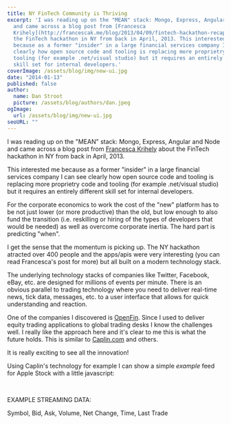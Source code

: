 ```yaml
---
title: NY FinTech Community is Thriving
excerpt: 'I was reading up on the "MEAN" stack: Mongo, Express, Angular and Node
  and came across a blog post from [Francesca
  Krihely](http://francescak.me/blog/2013/04/09/fintech-hackathon-recap/) about
  the FinTech hackathon in NY from back in April, 2013. This interested me
  because as a former "insider" in a large financial services company I can see
  clearly how open source code and tooling is replacing more proprietry code and
  tooling (for example .net/visual studio) but it requires an entirely different
  skill set for internal developers.'
coverImage: /assets/blog/img/new-ui.jpg
date: "2014-01-13"
published: false
author:
  name: Dan Stroot
  picture: /assets/blog/authors/dan.jpeg
ogImage:
  url: /assets/blog/img/new-ui.jpg
seoURL: ""
---
```


I was reading up on the "MEAN" stack: Mongo, Express, Angular and Node and came across a blog post from [Francesca Krihely](http://francescak.me/blog/2013/04/09/fintech-hackathon-recap/) about the FinTech hackathon in NY from back in April, 2013.  

This interested me because as a former "insider" in a large financial services company I can see clearly how open source code and tooling is replacing more proprietry code and tooling (for example .net/visual studio) but it requires an entirely different skill set for internal developers.

For the corporate economics to work the cost of the "new" platform has to be not just lower (or more productive) than the old, but low enough to also fund the transition (i.e. reskilling or hiring of the types of developers that would be needed) as well as overcome corporate inertia. The hard part is predicting "when".

I get the sense that the momentum is picking up. The NY hackathon atracted over 400 people and the apps/apis were very interesting (you can read Francesca's post for more) but all built on a modern technology stack.

The underlying technology stacks of companies like Twitter, Facebook, eBay, etc. are designed for millions of events per minute.  There is an obvious parallel to trading technology where you need to deliver real-time news, tick data, messages, etc. to a user interface that allows for quick understanding and reaction.  

One of the companies I discovered is [OpenFin](https://openf.in/).  Since I used to deliver equity trading applications to global trading desks I know the challenges well.  I really like the approach here and it's clear to me this is what the future holds.  This is similar to [Caplin.com](http://www.caplin.com) and others.  

It is really exciting to see all the innovation!

Using Caplin's technology for example I can show a simple _example_ feed for Apple Stock with a little javascript:

<script type="text/javascript" src="http://platform.caplin.com/sljs/streamlink.js"></script>

<script>

    // Get the streamLink.
    var streamLink = caplin.streamlink.StreamLinkFactory.create({
                  username: "pat",
                  password: "cappass",
      liberator_urls: "rttp://platform.caplin.com"
    });

    // Define the subscription listener.
    var subscriptionListener = {

      onSubscriptionStatus : function(subscription, event) {
        log(subscription.getSubject() + " is now " + event.getStatus());
      },

      onSubscriptionError : function(subscription, event) {
        log("Error: Subject " + subscription.getSubject() + " is " + event.getError());
      },

      onRecordUpdate : function(subscription, event) {
        //Place each updated field into a map of all events.
        //This will act as a cache of all the current values,
        //not just the values updated in this event
        for (field in event.getFields())
        {
          fields[field] = event.getFields()[field];
        }
        render();
        streamlink.disconnect();
      }
    };

    // Display the latest record values.
    var fields = {};
    function render() {
       document.getElementById("recordLog").innerHTML = symbol + "\t" +
        fields["BestBid"] + "\t" + fields["BestAsk"] + "\t" + fields["VolumeAcc"] + "\t" + fields["NetChange"] + "\t" + fields["Time"] + "\t" + fields["Last"];
    }

    // Subscribe to the record.
    var symbol = "AAPL";
    var subject = "/EXAMPLES/PRICING/TYPE1/" + symbol;
    streamLink.subscribe(subject, subscriptionListener);

    // Connect.
    streamLink.connect();

</script>

<div class="container">
<!-- <div class="container" onunload="streamLink.disconnect();"> -->
  <br>
  <p>EXAMPLE STREAMING DATA:</p>
  <p>Symbol, Bid, Ask, Volume, Net Change, Time, Last Trade</p>
  <p id="recordLog" style="color:blue"></p>
</div>
